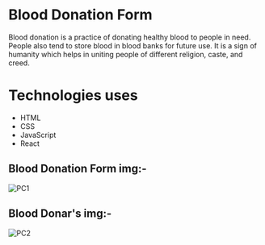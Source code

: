 # Blood Donation Form
Blood donation is a practice of donating healthy blood to people in need. People also tend to store blood in blood banks for future use. It is a sign of humanity which helps in uniting people of different religion, caste, and creed.


# Technologies uses
- HTML
- CSS
- JavaScript
- React






## Blood Donation Form img:- 
![PC1](https://i.ibb.co/vkyfcT1/Web-capture-22-1-2024-154324-localhost.jpg)

## Blood Donar's img:-
![PC2](https://i.ibb.co/THYnPSb/table.png)
